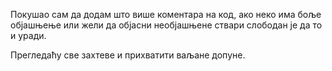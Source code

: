 Покушао сам да додам што више коментара на  код,
ако неко има боље објашњење или жели да објасни необјашњене ствари
слободан је да то и уради. 

Прегледаћу све захтеве и прихватити ваљане допуне.